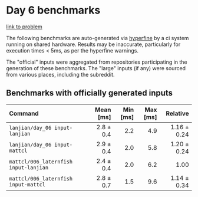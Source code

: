 # Day 6 benchmarks

[link to problem](http://adventofcode.com/2021/day/6)

The following benchmarks are auto-generated via [hyperfine](https://github.com/sharkdp/hyperfine) by a ci system running on shared hardware. Results may be inaccurate, particularly for execution times < 5ms, as per the hyperfine warnings.

The "official" inputs were aggregated from repositories participating in the generation of these benchmarks. The "large" inputs (if any) were sourced from various places, including the subreddit.

## Benchmarks with officially generated inputs
| Command | Mean [ms] | Min [ms] | Max [ms] | Relative |
|:---|---:|---:|---:|---:|
| `lanjian/day_06 input-lanjian` | 2.8 ± 0.4 | 2.2 | 4.9 | 1.16 ± 0.24 |
| `lanjian/day_06 input-mattcl` | 2.9 ± 0.4 | 2.0 | 5.8 | 1.20 ± 0.24 |
| `mattcl/006_laternfish input-lanjian` | 2.4 ± 0.4 | 2.0 | 6.2 | 1.00 |
| `mattcl/006_laternfish input-mattcl` | 2.8 ± 0.7 | 1.5 | 9.6 | 1.14 ± 0.34 |
